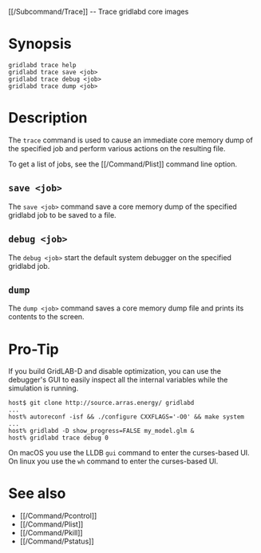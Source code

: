 [[/Subcommand/Trace]] -- Trace gridlabd core images

# Synopsis

~~~
gridlabd trace help
gridlabd trace save <job>
gridlabd trace debug <job>
gridlabd trace dump <job>
~~~

# Description

The `trace` command is used to cause an immediate core memory dump of the specified job and perform various actions on the resulting file.

To get a list of jobs, see the [[/Command/Plist]] command line option.

## `save <job>`

The `save <job>` command save a core memory dump of the specified gridlabd job to be saved to a file.

## `debug <job>`

The `debug <job>` start the default system debugger on the specified gridlabd job.

## `dump`

The `dump <job>` command saves a core memory dump file and prints its contents to the screen.

# Pro-Tip

If you build GridLAB-D and disable optimization, you can use the debugger's GUI to easily inspect all the internal variables while the simulation is running.

~~~
host$ git clone http://source.arras.energy/ gridlabd
...
host% autoreconf -isf && ./configure CXXFLAGS='-O0' && make system
...
host% gridlabd -D show_progress=FALSE my_model.glm &
host% gridlabd trace debug 0
~~~

On macOS you use the LLDB `gui` command to enter the curses-based UI.  On linux you use the `wh` command to enter the curses-based UI.


# See also

* [[/Command/Pcontrol]]
* [[/Command/Plist]]
* [[/Command/Pkill]]
* [[/Command/Pstatus]]
